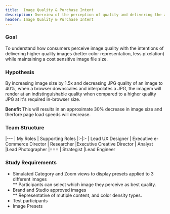 ```yaml
---
title:  Image Quality & Purchase Intent
description: Overview of the perception of quality and delivering the appropriate quality image based on a customers liklihood to purchase
header: Image Quality & Purchase Intent
---
```


### Goal
To understand how consumers perceive image quality with the intentions of delivering higher quality images (better color representation, less pixelation) while maintaining a cost sensitive image file size.

### Hypothesis
By increasing image size by 1.5x and decreasing JPG quality of an image to 40%, when a browser downscales and interpolates a JPG, the imagem will render at an indistinguishable quality when compared to a higher quality JPG at it's required in-browser size. 

**Benefit** This will results in an approximate 30% decrease in image size and therfore page load speeds will decrease. 

### Team Structure
|---
| My Roles | Supporting Roles
|:-|:-
| Lead UX Designer   | Executive e-Commerce Director
| Researcher |Executive Creative Director
| Analyst |Lead Photographer
|===
| Strategist |Lead Engineer

### Study Requirements
* Simulated Category and Zoom views to display presets applied to 3 different images  
** Participants can select which image they perceive as best quality.
* Brand and Studio approved images  
** Representative of mutiple content, and color density types.
* Test participants
* Image Presets

